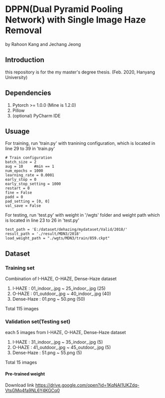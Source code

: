 # DPPN(Dual Pyramid Pooling Network) with Single Image Haze Removal
by Rahoon Kang and Jechang Jeong

## Introduction
this repository is for the my master's degree thesis. (Feb. 2020, Hanyang University)

## Dependencies
1. Pytorch >= 1.0.0 (Mine is 1.2.0)
2. Pillow
3. (optional) PyCharm IDE

## Usuage
For training, run 'train.py' with tranining configuration, which is located in line 29 to 39 in 'train.py'
```shell
# Train configuration
batch_size = 2
aug = 10     #min == 1
num_epochs = 1000
learning_rate = 0.0001
early_stop = 0
early_stop_setting = 1000
restart = 0
fine = False
padd = 0
pad_setting = [0, 0]
val_save = False
```

For testing, run 'test.py' with weight in '/wgts' folder and weight path which is located in line 23 to 26 in 'test.py'
```shell
test_path = 'E:/dataset/dehazing/mydataset/Valid/2018/'
result_path = './result/MDN3/2018'
load_weight_path = "./wgts/MDN3/train/859.ckpt"
```

## Dataset

### Training set
Combination of I-HAZE, O-HAZE, Dense-Haze dataset
1. I-HAZE : 01_indoor_.jpg ~ 25_indoor_.jpg (25)
2. O-HAZE : 01_outdoor_.jpg ~ 40_indoor_.jpg (40)
3. Dense-Haze : 01.png ~ 50.png (50)

Total 115 images

### Validation set(Testing set)
each 5 images from I-HAZE, O-HAZE, Dense-Haze dataset
1. I-HAZE : 31_indoor_.jpg ~ 35_indoor_.jpg (5)
2. O-HAZE : 41_outdoor_.jpg ~ 45_outdoor_.jpg (5)
3. Dense-Haze : 51.png ~ 55.png (5)

Total 15 images

#### Pre-trained weight
Download link 
https://drive.google.com/open?id=1KqNAI1UKZdq-VtsGMq4fa9NL6Y4KGCq0
